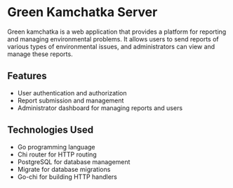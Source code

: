 # Green Kamchatka Server

Green kamchatka is a web application that provides a platform for reporting and managing environmental problems. It
allows users to send reports of various types of environmental issues, and administrators can view and manage these
reports.

## Features

- User authentication and authorization
- Report submission and management
- Administrator dashboard for managing reports and users

## Technologies Used

- Go programming language
- Chi router for HTTP routing
- PostgreSQL for database management
- Migrate for database migrations
- Go-chi for building HTTP handlers


